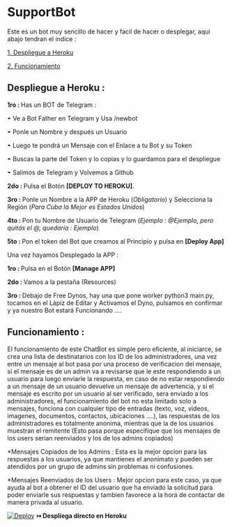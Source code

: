 # SupportBot
Este es un bot muy sencillo de hacer y facil de hacer o desplegar, aqui abajo tendran el indice :

[1. Despliegue a Heroku](https://github.com/AresDza/SupportBot/blob/master/README.md#despliegue-a-heroku-)

[2. Funcionamiento](#funcionamiento-)


## Despliegue a Heroku :

<b>1ro : </b>Has un BOT de Telegram :

   ◓ Ve a Bot Father en Telegram y Usa /newbot

   ◓ Ponle un Nombre y después un Usuario

   ◓ Luego te pondrá un Mensaje con el Enlace a tu Bot y su Token

   ◓ Buscas la parte del Token y lo copias y lo guardamos para el despliegue
     
   ◓ Salimos de Telegram y Volvemos a Github

<b>2do : </b>Pulsa el Botón <b>[DEPLOY TO HEROKU]</b>.

<b>3ro : </b>Ponle un Nombre a la APP de Heroku (<i>Obligatorio</i>) y Selecciona la Región (<i>Para Cuba la Mejor es Estados Unidos</i>)

<b>4to : </b>Pon tu Nombre de Usuario de Telegram (<i>Ejemplo : @Ejemplo, pero quitás el @, quedaría : Ejemplo</i>)

<b>5to : </b>Pon el token del Bot que creamos al Principio y pulsa en <b>[Deploy App]</b>

Una vez hayamos Desplegado la APP :

<b>1ro : </b>Pulsa en el Botón <b>[Manage APP]</b>

<b>2do : </b>Vamos a la pestaña (Resources)

<b>3ro : </b>Debajo de Free Dynos, hay una que pone worker python3 main.py, tocamos en el Lápiz de Editar y Activamos el Dyno, pulsamos en confirmar y ya nuestro Bot estará Funcionando ....


## Funcionamiento :

El funcionamiento de este ChatBot es simple pero eficiente, al iniciarce, se crea una lista de destinatarios con los ID de los administradores, una vez entre un mensaje al bot pasa por una proceso de verificacion del mensaje, si el mensaje es de un admin va a revisarse que le este respondiendo a un usuario para luego enviarle la respuesta, en caso de no estar respondiendo a un mensaje de un usuario devuelve un mensaje de advertencia, y si el mensaje es escrito por un usuario al ser verificado, sera enviado a los administradores, el funcionamiento del bot no esta limitado solo a mensajes, funciona con cualquier tipo de entradas (texto, voz, videos, imagenes, documentos, contactos, ubicaciones ....), las respuestas de los administradores es totalmente anonima, mientras que la de los usuarios muestran el remitente (Esto pasa porque especifique que los mensajes de los users serian reenviados y los de los admins copiados)

*Mensajes Copiados de los Admins : Esta es la mejor opcion para las respuestas a los usuarios, ya que mantienes el anonimato y pueden ser atendidos por un grupo de admins sin problemas ni confusiones.

*Mensajes Reenviados de los Users : Mejor opcion para este caso, ya que ayuda al bot a obtener el ID del usuario que ha enviado la solicitud para poder enviarle sus respuestas y tambien favorece a la hora de contactar de manera privada al usuario.




[![Deploy](https://www.herokucdn.com/deploy/button.svg)](https://heroku.com/deploy?template=https://github.com/AresDza/SupportBot) <b>↣ Despliega directo en Heroku</b>
